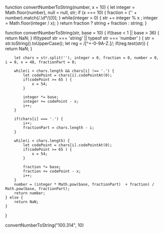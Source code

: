 function convertNumberToString(number, x = 10) {
    let integer = Math.floor(number),
        null = null,
        str;
    if (x === 10) {
        fraction = ('' + number).match(/\.\d*/)[0];
    } 
    while(integer > 0) {
      str += integer % x ;
      integer = Math.floor(integer / x);
    }
    return fraction ? string + fraction : string;
}


function convertNumberToString(str, base = 10) {
    if(base < 1 || base > 36) {
        return NaN;
    }
    if(typeof str === 'string' || typeof str === 'number' ) {
        str = str.toString().toUpperCase();
        let reg = /[^\+\-0-9A-Z.]/;
        if(reg.test(str)) {
            return NaN;
        }

        let chars = str.split(''), integer = 0, fraction = 0, number = 0, i = 0, x = 48, fractionPart = 0;

        while(i < chars.length && chars[i] !== '.') {
            let codePoint = chars[i].codePointAt(0);
            if(codePoint >= 65 ) {
                x = 54;
            }

            integer *= base;
            integer += codePoint - x;
            i++;
        }

        if(chars[i] === '.') {
            i++; 
            fractionPart = chars.length - i;
        }
         
        while(i < chars.length) {
            let codePoint = chars[i].codePointAt(0);
            if(codePoint >= 65 ) {
                x = 54;
            }

            fraction *= base; 
            fraction += codePoint - x;
            i++;
        }
        number = (integer * Math.pow(base, fractionPart)  + fraction) / Math.pow(base, fractionPart);
        return number;
    } else {
        return NaN;
    }
}

convertNumberToString("100.314", 10)